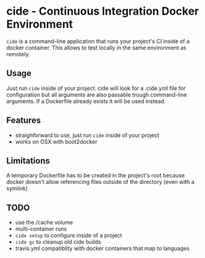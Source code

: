 cide - Continuous Integration Docker Environment
================================================

`cide` is a command-line application that runs your project's CI inside of a
docker container. This allows to test locally in the same environment as
remotely.

Usage
-----

Just run `cide` inside of your project. cide will look for a .cide.yml file
for configuration but all arguments are also passable trough command-line
arguments. If a Dockerfile already exists it will be used instead.

Features
--------

* straighforward to use, just run `cide` inside of your project
* works on OSX with boot2docker

Limitations
-----------

A temporary Dockerfile has to be created in the project's root because docker
doesn't allow referencing files outside of the directory (even with a symlink)

TODO
----

* use the /cache volume
* multi-container runs
* `cide setup` to configure inside of a project
* `cide gc` to cleanup old cide builds
* travis.yml compatiblity with docker containers that map to languages

